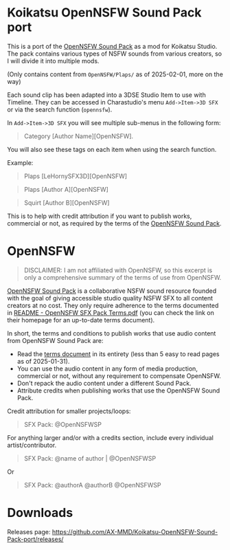 # Koikatsu OpenNSFW Sound Pack port

This is a port of the [OpenNSFW Sound Pack](https://opennsfw.carrd.co/) as a mod for Koikatsu Studio. The pack contains various types of NSFW sounds from various creators, so I will divide it into multiple mods.

(Only contains content from `OpenNSFW/Plaps/` as of 2025-02-01, more on the way)

Each sound clip has been adapted into a 3DSE Studio Item to use with Timeline. They can be accessed in Charastudio's menu `Add->Item->3D SFX` or via the search function (`opennsfw`).

In `Add->Item->3D SFX` you will see multiple sub-menus in the following form: 

> Category [Author Name][OpenNSFW]. 

You will also see these tags on each item when using the search function.
    
Example:

> Plaps [LeHornySFX3D][OpenNSFW]

> Plaps [Author A][OpenNSFW]

> Squirt [Author B][OpenNSFW]

This is to help with credit attribution if you want to publish works, commercial or not, as required by the terms of the [OpenNSFW Sound Pack](https://opennsfw.carrd.co/).

# OpenNSFW

> DISCLAIMER:
> I am not affiliated with OpenNSFW, so this excerpt is only a comprehensive summary of the terms of use from OpenNSFW.


[OpenNSFW Sound Pack](https://opennsfw.carrd.co/) is a collaborative NSFW sound resource founded with the goal of giving accessible studio quality NSFW SFX to all content creators at no cost. They only require adherence to the terms documented in [README - OpenNSFW SFX Pack Terms.pdf](https://github.com/AX-MMD/Koikatsu-OpenNSFW-Sound-Pack-port/blob/main/README%20-%20OpenNSFW%20SFX%20Pack%20Terms.pdf) (you can check the link on their homepage for an up-to-date terms document).

In short, the terms and conditions to publish works that use audio content from OpenNSFW Sound Pack are:

* Read the [terms document](https://github.com/AX-MMD/Koikatsu-OpenNSFW-Sound-Pack-port/blob/main/README%20-%20OpenNSFW%20SFX%20Pack%20Terms.pdf) in its entirety (less than 5 easy to read pages as of 2025-01-31).
* You can use the audio content in any form of media production, commercial or not, without any requirement to compensate OpenNSFW.
* Don't repack the audio content under a different Sound Pack.
* Attribute credits when publishing works that use the OpenNSFW Sound Pack.

Credit attribution for smaller projects/loops:

> SFX Pack: @OpenNSFWSP

For anything larger and/or with a credits section, include every individual artist/contributor.

> SFX Pack: @name of author | @OpenNSFWSP

Or

> SFX Pack: @authorA @authorB @OpenNSFWSP

# Downloads

Releases page: https://github.com/AX-MMD/Koikatsu-OpenNSFW-Sound-Pack-port/releases/



